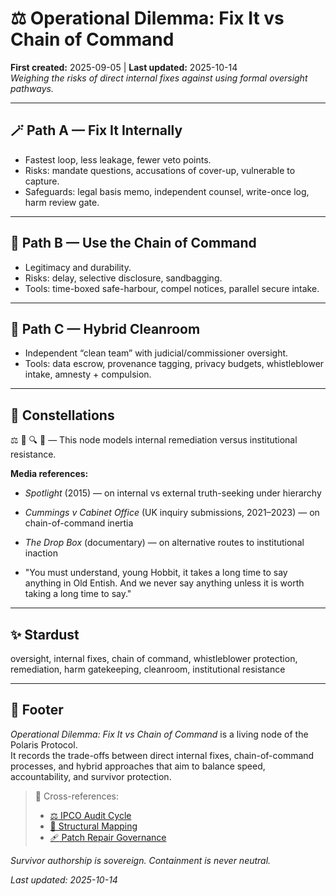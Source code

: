 # ⚖️ Operational Dilemma: Fix It vs Chain of Command  
**First created:** 2025-09-05 | **Last updated:** 2025-10-14    
*Weighing the risks of direct internal fixes against using formal oversight pathways.*

---

## 🪄 Path A — Fix It Internally  
- Fastest loop, less leakage, fewer veto points.  
- Risks: mandate questions, accusations of cover-up, vulnerable to capture.  
- Safeguards: legal basis memo, independent counsel, write-once log, harm review gate.  

---

## 🐝 Path B — Use the Chain of Command  
- Legitimacy and durability.  
- Risks: delay, selective disclosure, sandbagging.  
- Tools: time-boxed safe-harbour, compel notices, parallel secure intake.  

---

## 🪷 Path C — Hybrid Cleanroom  
- Independent “clean team” with judicial/commissioner oversight.  
- Tools: data escrow, provenance tagging, privacy budgets, whistleblower intake, amnesty + compulsion.  

---

## 🌌 Constellations  
⚖️ 🧪 🔍 🔐 — This node models internal remediation versus institutional resistance.

**Media references:**  
- *Spotlight* (2015) — on internal vs external truth-seeking under hierarchy  
- *Cummings v Cabinet Office* (UK inquiry submissions, 2021–2023) — on chain-of-command inertia  
- *The Drop Box* (documentary) — on alternative routes to institutional inaction

- "You must understand, young Hobbit, it takes a long time to say anything in Old Entish. And we never say anything unless it is worth taking a long time to say."

---

## ✨ Stardust  
oversight, internal fixes, chain of command, whistleblower protection, remediation, harm gatekeeping, cleanroom, institutional resistance

---

## 🏮 Footer  

*Operational Dilemma: Fix It vs Chain of Command* is a living node of the Polaris Protocol.  
It records the trade-offs between direct internal fixes, chain-of-command processes, and hybrid approaches that aim to balance speed, accountability, and survivor protection.

> 📡 Cross-references:
> 
> - [⚖️ IPCO Audit Cycle](../⚖️_Legal_State_Governance/⚖️_ipco_audit_cycle.md)  
> - [🧬 Structural Mapping](../../../../Metadata_Sabotage_Network/Structural_Analysis/🧬_Structural_Mapping/README.md)  
> - [🩹 Patch Repair Governance](../🩹_patch_repair_governance.md)

*Survivor authorship is sovereign. Containment is never neutral.*  

_Last updated: 2025-10-14_

